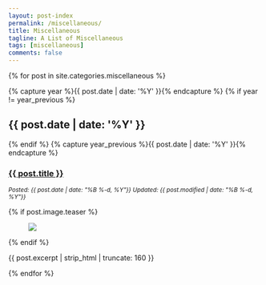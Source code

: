 ```yaml
---
layout: post-index
permalink: /miscellaneous/
title: Miscellaneous
tagline: A List of Miscellaneous
tags: [miscellaneous]
comments: false
---
```


<!--
### [MOOC Achievements](https://leimao.github.io/miscellaneous/mooc-certificates/)

My archieve of MOOC achievements.

### [Useful Tools](https://leimao.github.io/miscellaneous/tools/)

Useful tools online.

### [Followings](https://leimao.github.io/miscellaneous/followings/)

The blogs I am following.
-->



{% for post in site.categories.miscellaneous %}

  {% capture year %}{{ post.date | date: '%Y' }}{% endcapture %}
  {% if year != year_previous %}
  <h2>{{ post.date | date: '%Y' }}</h2>
  {% endif %}
  {% capture year_previous %}{{ post.date | date: '%Y' }}{% endcapture %}

  <h3><a href="{{ site.url }}{{ post.url }}" title="{{ post.title }}">{{ post.title }}</a></h3>
  <p><i><small>Posted: {{ post.date | date: "%B %-d, %Y"}} Updated: {{ post.modified | date: "%B %-d, %Y"}}</small></i></p>
  {% if post.image.teaser %}
  <figure>
    <a href="{{ site.url }}{{ post.url }}"><img src="{{ site.url }}{{ post.image.teaser }}"></a>
  </figure>
  {% endif %}
  <p>{{ post.excerpt | strip_html | truncate: 160 }}</p>

{% endfor %}
